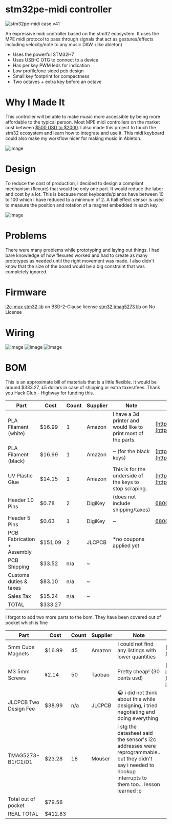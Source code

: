 # stm32pe-midi controller

![stm32pe-midi case v41](https://github.com/user-attachments/assets/fadfc3aa-1e23-4ed8-a343-4e25dc6622fd)

An expressive midi controller based on the stm32 ecosystem. It uses the MPE midi protocol to pass through signals that act as gestures/effects including velocity/note to any music DAW. (like ableton)

 - Uses the powerful STM32H7
 - Uses USB-C OTG to connect to a device
 - Has per key PWM leds for indication
 - Low profile/one sided pcb design
 - Small key footprint for compactness
 - Two octaves + extra key before an octave

# Why I Made It

This controller will be able to make music more accessible by being more affordable to the typical person. Most MPE midi controllers on the market cost between [$500 USD to $2000](https://www.expressivee.com/2-osmose). I also made this project to touch the stm32 ecosystem and learn how to integrate and use it. This midi keyboard could also make my workflow nicer for making music in Ableton.

![image](https://github.com/user-attachments/assets/fa9f4120-156a-4272-a7e7-c6c8a3e5700d)

# Design

To reduce the cost of production, I decided to design a compliant mechanism (flexure) that would be only one part. It would reduce the labor and cost by a lot. This is because most keyboards/pianos have between 10 to 100 which I have reduced to a minimum of 2. A hall effect sensor is used to measure the position and rotation of a magnet embedded in each key.

![image](https://github.com/user-attachments/assets/c9061eba-b947-4af8-a9f3-8442207598c3)

# Problems

There were many problems while prototyping and laying out things. I had bare knowledge of how flexures worked and had to create as many prototypes as needed until the right movement was made. I also didn't know that the size of the board would be a big constraint that was completely ignored.

# Firmware

[i2c-mux stm32 lib](https://github.com/jtainer/i2c-mux) on BSD-2-Clause license
[stm32 tmag5273 lib](https://github.com/devOramaMan/stm32_TMAG5273) on No License

# Wiring

![image](https://github.com/user-attachments/assets/4aaa0f81-a04c-46bb-bf4a-90668fc7458c)
![image](https://github.com/user-attachments/assets/6c7d2a6b-d729-48a6-98f4-0517bcc13cc6)
![image](https://github.com/user-attachments/assets/2c60ebdc-f097-4882-bf1e-23de492c6ce5)

# BOM
This is an approximate bill of materials that is a little flexible. It would be around $333.27, ±5 dollars in case of shipping or extra taxes/fees. Thank you Hack Club - Highway for funding this.

| Part                       | Cost         | Count | Supplier | Note                                                           | Link                                                                                            |
|----------------------------|--------------|-------|----------|----------------------------------------------------------------|-------------------------------------------------------------------------------------------------|
| PLA Filament (white)       | $16.99       | 1     | Amazon   | I have a 3d printer and would like to print most of the parts. | [https://www.amazon.com/dp/B07PGZNM34](https://www.amazon.com/dp/B07PGZNM34)                    |
| PLA Filament (black)       | $16.99       | 1     | Amazon   | ~ (for the black keys)                                         | [https://www.amazon.com/dp/B07PGY2JP1](https://www.amazon.com/dp/B07PGY2JP1)                    |
| UV Plastic Glue            | $14.15       | 1     | Amazon   | This is for the underside of the keys to stop scraping.        | [https://www.amazon.com/dp/B00QU5M4VW](https://www.amazon.com/dp/B00QU5M4VW)                    |
| Header 10 Pins             | $0.78        | 2     | DigiKey  | (does not include shipping/taxes)                              | [68000-110HLF](https://www.digikey.com/en/products/detail/amphenol-cs-fci/68000-110HLF/1878503) |
| Header 5 Pins              | $0.63        | 1     | DigiKey  | ~                                                              | [68000-105HLF](https://www.digikey.com/en/products/detail/amphenol-cs-fci/68000-105HLF/2023304) |
| PCB Fabrication + Assembly | $151.09      | 2     | JLCPCB   | *no coupons applied yet                                        |                                                                                                 |
| PCB Shipping               | $33.52       | n/a   | ~        |                                                                |                                                                                                 |
| Customs duties & taxes     | $83.10       | n/a   | ~        |                                                                |                                                                                                 |
| Sales Tax                  | $15.24       | n/a   | ~        |                                                                |                                                                                                 |
| TOTAL                      | $333.27      |       |          |                                                                |                                                                                                 |

I forgot to add two more parts to the bom. They have been covered out of pocket which is fine

| Part                  | Cost    | Count | Supplier | Note                                                                                                                                                         | Link                                                                                                   |
|-----------------------|---------|-------|----------|--------------------------------------------------------------------------------------------------------------------------------------------------------------|--------------------------------------------------------------------------------------------------------|
| 5mm Cube Magnets      | $16.99  | 45    | Amazon   | I could not find any listings with lower quantities                                                                                                          | [https://www.amazon.com/dp/B0CW9GVTX2](https://www.amazon.com/dp/B0CW9GVTX2)                           |
| M3 5mm Screws         | ¥2.14   | 50    | Taobao   | Pretty cheap! (30 cents usd)                                                                                                                                 | [https://detail.tmall.com/item.htm?id=722759297726](https://detail.tmall.com/item.htm?id=722759297726) |
| JLCPCB Two Design Fee | $38.99  | n/a   | JLCPCB   | 😭 i did not think about this while designing, i tried negotiating and doing everything                                                                      |                                                                                                        |
| TMAG5273-B1/C1/D1     | $23.28  | 18    | Mouser   | i stg the datasheet said the sensor's i2c addresses were reprogrammable.. but they didn't say i needed to hookup interrupts to them too... lesson learned :p |                                                                                                        |
| Total out of pocket   | $79.56  |       |          |                                                                                                                                                              |                                                                                                        |
| REAL TOTAL            | $412.83 |       |          |                                                                                                                                                              |                                                                                                        |
